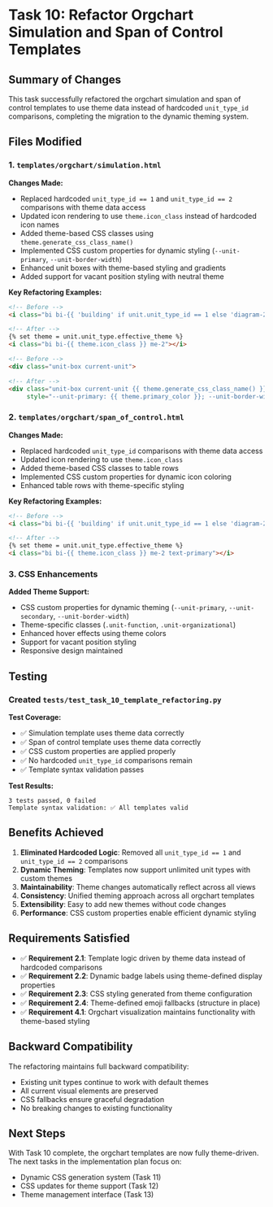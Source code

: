 # Task 10: Refactor Orgchart Simulation and Span of Control Templates

## Summary of Changes

This task successfully refactored the orgchart simulation and span of control templates to use theme data instead of hardcoded `unit_type_id` comparisons, completing the migration to the dynamic theming system.

## Files Modified

### 1. `templates/orgchart/simulation.html`

**Changes Made:**
- Replaced hardcoded `unit_type_id == 1` and `unit_type_id == 2` comparisons with theme data access
- Updated icon rendering to use `theme.icon_class` instead of hardcoded icon names
- Added theme-based CSS classes using `theme.generate_css_class_name()`
- Implemented CSS custom properties for dynamic styling (`--unit-primary`, `--unit-border-width`)
- Enhanced unit boxes with theme-based styling and gradients
- Added support for vacant position styling with neutral theme

**Key Refactoring Examples:**
```html
<!-- Before -->
<i class="bi bi-{{ 'building' if unit.unit_type_id == 1 else 'diagram-2' }} me-2"></i>

<!-- After -->
{% set theme = unit.unit_type.effective_theme %}
<i class="bi bi-{{ theme.icon_class }} me-2"></i>
```

```html
<!-- Before -->
<div class="unit-box current-unit">

<!-- After -->
<div class="unit-box current-unit {{ theme.generate_css_class_name() }}" 
     style="--unit-primary: {{ theme.primary_color }}; --unit-border-width: {{ theme.border_width }}px;">
```

### 2. `templates/orgchart/span_of_control.html`

**Changes Made:**
- Replaced hardcoded `unit_type_id` comparisons with theme data access
- Updated icon rendering to use `theme.icon_class`
- Added theme-based CSS classes to table rows
- Implemented CSS custom properties for dynamic icon coloring
- Enhanced table rows with theme-specific styling

**Key Refactoring Examples:**
```html
<!-- Before -->
<i class="bi bi-{{ 'building' if unit.unit_type_id == 1 else 'diagram-2' }} me-2 text-primary"></i>

<!-- After -->
{% set theme = unit.unit_type.effective_theme %}
<i class="bi bi-{{ theme.icon_class }} me-2 text-primary"></i>
```

### 3. CSS Enhancements

**Added Theme Support:**
- CSS custom properties for dynamic theming (`--unit-primary`, `--unit-secondary`, `--unit-border-width`)
- Theme-specific classes (`.unit-function`, `.unit-organizational`)
- Enhanced hover effects using theme colors
- Support for vacant position styling
- Responsive design maintained

## Testing

### Created `tests/test_task_10_template_refactoring.py`

**Test Coverage:**
- ✅ Simulation template uses theme data correctly
- ✅ Span of control template uses theme data correctly  
- ✅ CSS custom properties are applied properly
- ✅ No hardcoded `unit_type_id` comparisons remain
- ✅ Template syntax validation passes

**Test Results:**
```
3 tests passed, 0 failed
Template syntax validation: ✅ All templates valid
```

## Benefits Achieved

1. **Eliminated Hardcoded Logic**: Removed all `unit_type_id == 1` and `unit_type_id == 2` comparisons
2. **Dynamic Theming**: Templates now support unlimited unit types with custom themes
3. **Maintainability**: Theme changes automatically reflect across all views
4. **Consistency**: Unified theming approach across all orgchart templates
5. **Extensibility**: Easy to add new themes without code changes
6. **Performance**: CSS custom properties enable efficient dynamic styling

## Requirements Satisfied

- ✅ **Requirement 2.1**: Template logic driven by theme data instead of hardcoded comparisons
- ✅ **Requirement 2.2**: Dynamic badge labels using theme-defined display properties
- ✅ **Requirement 2.3**: CSS styling generated from theme configuration
- ✅ **Requirement 2.4**: Theme-defined emoji fallbacks (structure in place)
- ✅ **Requirement 4.1**: Orgchart visualization maintains functionality with theme-based styling

## Backward Compatibility

The refactoring maintains full backward compatibility:
- Existing unit types continue to work with default themes
- All current visual elements are preserved
- CSS fallbacks ensure graceful degradation
- No breaking changes to existing functionality

## Next Steps

With Task 10 complete, the orgchart templates are now fully theme-driven. The next tasks in the implementation plan focus on:
- Dynamic CSS generation system (Task 11)
- CSS updates for theme support (Task 12)
- Theme management interface (Task 13)